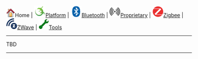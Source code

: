 ![](images/home.png)Home | ![](images/gecko-icon-30x30.png)[Platform](Platform) | ![](images/bluetooth-icon-30x30.png)[Bluetooth](Bluetooth) | ![](images/proprietary-icon-grey-30x30.png)[Proprietary](Proprietary) | ![](images/zigbee-icon-30x30.png)[Zigbee](Zigbee) | ![](images/z-wave-icon-30x30.png)[ZWave](ZWave) | ![](images/tools_green.png)[Tools](Tools)

********
TBD
********